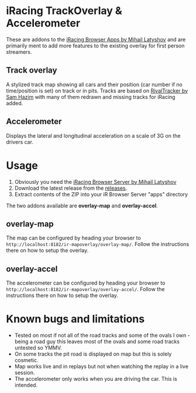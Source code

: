 iRacing TrackOverlay & Accelerometer 
====================================

These are addons to the [iRacing Browser Apps by Mihail Latyshov](http://ir-apps.kutu.ru/) and are primarily ment to add more features to the existing overlay for first person streamers.

Track overlay
-------------

A stylized track map showing all cars and their position (car number if no time/position is set) on track or in pits. Tracks are based on [RivalTracker by Sam Hazim](https://github.com/SamHazim/RivalTracker) with many of them redrawn and missing tracks for iRacing added.

Accelerometer
-------------

Displays the lateral and longitudinal acceleration on a scale of 3G on the drivers car.

Usage
=====

1. Obviously you need the [iRacing Browser Server by Mihail Latyshov](http://ir-apps.kutu.ru/)
2. Download the latest release from the [releases](./releases).
3. Extract contents of the ZIP into your iR Browser Server "apps" directory

The two addons available are **overlay-map** and **overlay-accel**.

overlay-map
-----------

The map can be configured by heading your browser to `http://localhost:8182/ir-mapoverlay/overlay-map/`. Follow the instructions there on how to setup the overlay.

overlay-accel
-------------

The accelerometer can be configured by heading your browser to `http://localhost:8182/ir-mapoverlay/overlay-accel/`. Follow the instructions there on how to setup the overlay.

Known bugs and limitations
==========================

* Tested on most if not all of the road tracks and some of the ovals I own - being a road guy this leaves most of the ovals and some road tracks untested so YMMV.
* On some tracks the pit road is displayed on map but this is solely cosmetic.
* Map works live and in replays but not when watching the replay in a live session.
* The accelerometer only works when you are driving the car. This is intended.
